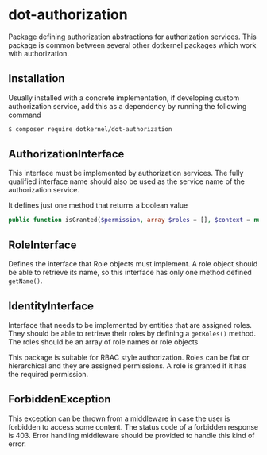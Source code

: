 # dot-authorization

Package defining authorization abstractions for authorization services. This package is common between several other dotkernel packages which work with authorization.

## Installation

Usually installed with a concrete implementation, if developing custom authorization service, add this as a dependency by running the following command
```bash
$ composer require dotkernel/dot-authorization
```

## AuthorizationInterface

This interface must be implemented by authorization services. The fully qualified interface name should also be used as the service name of the authorization service.

It defines just one method that returns a boolean value

```php
public function isGranted($permission, array $roles = [], $context = null);
```

## RoleInterface

Defines the interface that Role objects must implement. A role object should be able to retrieve its name, so this interface has only one method defined `getName()`.

## IdentityInterface

Interface that needs to be implemented by entities that are assigned roles. They should be able to retrieve their roles by defining a `getRoles()` method.
The roles should be an array of role names or role objects

This package is suitable for RBAC style authorization. Roles can be flat or hierarchical and they are assigned permissions.
A role is granted if it has the required permission.

## ForbiddenException

This exception can be thrown from a middleware in case the user is forbidden to access some content.
The status code of a forbidden response is 403. Error handling middleware should be provided to handle this kind of error.
